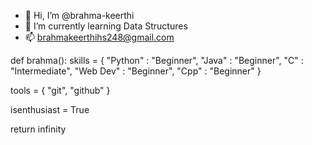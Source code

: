 - 👋 Hi, I’m @brahma-keerthi
- 🌱 I’m currently learning Data Structures 
- 📫 brahmakeerthihs248@gmail.com 

<!---
brahma-keerthi/brahma-keerthi is a ✨ special ✨ repository because its `README.md` (this file) appears on your GitHub profile.
You can click the Preview link to take a look at your changes.
--->

def brahma():
  skills = {  "Python" : "Beginner", 
              "Java" : "Beginner",
              "C" : "Intermediate",
              "Web Dev" : "Beginner",
              "Cpp" : "Beginner"  }
              
  tools = { "git", "github" }
  
  isenthusiast = True
  
  return infinity
  
  
